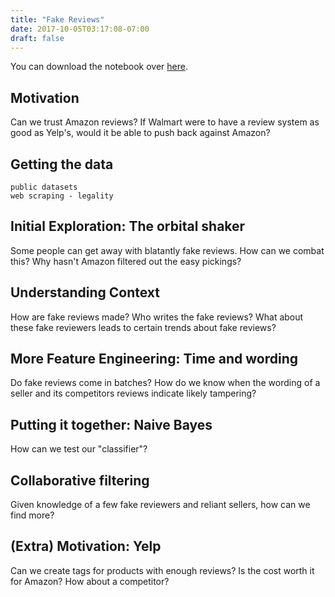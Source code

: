 ```yaml
---
title: "Fake Reviews"
date: 2017-10-05T03:17:08-07:00
draft: false
---
```


You can download the notebook over [here](/notebook/fake-reviews.ipynb).

## Motivation

Can we trust Amazon reviews? If Walmart were to have a review system as good as
Yelp's, would it be able to push back against Amazon?

## Getting the data
    public datasets
    web scraping - legality

## Initial Exploration: The orbital shaker

Some people can get away with blatantly fake reviews. How can we combat this?
Why hasn't Amazon filtered out the easy pickings?

## Understanding Context

How are fake reviews made? Who writes the fake reviews? What about these
fake reviewers leads to certain trends about fake reviews?

## More Feature Engineering: Time and wording

Do fake reviews come in batches? How do we know when the wording of a seller and its
competitors reviews indicate likely tampering?

## Putting it together: Naive Bayes

How can we test our "classifier"? 

## Collaborative filtering

Given knowledge of a few fake reviewers and reliant sellers, how can we find more?

## (Extra) Motivation: Yelp

Can we create tags for products with enough reviews? Is the cost worth it for Amazon?
How about a competitor?